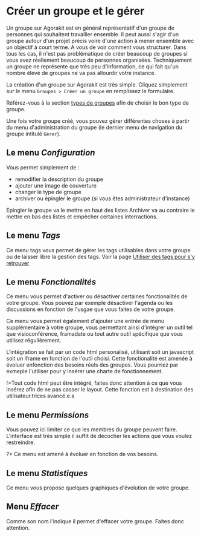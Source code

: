 # Créer un groupe et le gérer

Un groupe sur Agorakit est en général représentatif d'un groupe de personnes qui souhaitent travailler ensemble. Il peut aussi s'agir d'un groupe autour d'un projet précis voire d'une action à mener ensemble avec un objectif à court terme. A vous de voir comment vous structurer. Dans tous les cas, il n'est pas problématique de créer beaucoup de groupes si vous avez réellement beaucoup de personnes organisées. Techniquement un groupe ne représente que très peu d'information, ce qui fait qu'un nombre élevé de groupes ne va pas allourdir votre instance.

La création d'un groupe sur Agorakit est très simple. 
Cliquez simplement sur le menu `Groupes > Créer un groupe` en remplissez le formulaire.

Référez-vous à la section [types de groupes](/fr/groups_types) afin de choisir le bon type de groupe.

Une fois votre groupe créé, vous pouvez gérer différentes choses à partir du menu d'administration du groupe (le dernier menu de navigation du groupe intitulé `Gérer`).

## Le menu *Configuration*
Vous permet simplement de : 
- remodifier la description du groupe
- ajouter une image de couverture
- changer le type de groupe
- archiver ou épingler le groupe (si vous êtes administrateur d'instance)

Epingler le groupe va le mettre en haut des listes
Archiver va au contraire le mettre en bas des listes et empêcher certaines interractions.

## Le menu *Tags*
Ce menu tags vous permet de gérer les tags utilisables dans votre groupe ou de laisser libre la gestion des tags.
Voir la page [Utiliser des tags pour s'y retrouver](/fr/tags)

## Le menu *Fonctionalités*
Ce menu vous permet d'activer ou désactiver certaines fonctionalités de votre groupe. Vous pouvez par exemple désactiver l'agenda ou les discussions en fonction de l'usgae que vous faites de votre groupe.

Ce menu vous permet également d'ajouter une entrée de menu supplémentaire à votre groupe, vous permettant ainsi d'intégrer un outil tel que visioconférence, framadate ou tout autre outil spécifique que vous utilisez régulièrement.

L'intégration se fait par un code html personalisé, utilisant soit un javascript soit un iframe en fonction de l'outil choisi. Cette fonctionalité est amenée à évoluer enfonction des besoins réels des groupes. Vous pourriez par exmeple l'utiliser pour y insérer une charte de fonctionnement. 

!>Tout code html peut être intégré, faites donc attention à ce que vous insérez afin de ne pas casser le layout. Cette fonction est à destination des utilisateur.trices avancé.e.s

## Le menu *Permissions*
Vous pouvez ici limiter ce que les membres du groupe peuvent faire. L'interface est très simple il suffit de décocher les actions que vous voulez restreindre.

?> Ce menu est amené à évoluer en fonction de vos besoins.

## Le menu *Statistiques*
Ce menu vous propose quelques graphiques d'évolution de votre groupe.

## Menu *Effacer*
Comme son nom l'indique il permet d'effacer votre groupe. Faites donc attention.